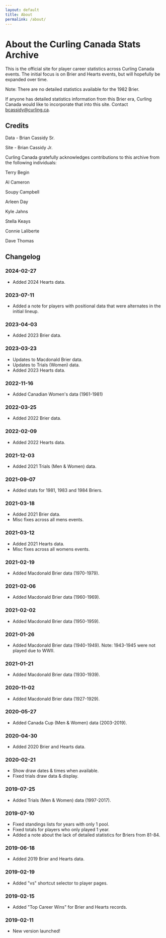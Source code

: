 ```yaml
---
layout: default
title: About
permalink: /about/
---
```


# About the Curling Canada Stats Archive

This is the official site for player career statistics across Curling Canada events. The initial focus is on Brier and Hearts events, but will hopefully be expanded over time.

Note: There are no detailed statistics available for the 1982 Brier.

If anyone has detailed statistics information from this Brier era, Curling Canada would like to incorporate that into this site. Contact <a href="mailto:bcassidy@curling.ca">bcassidy@curling.ca</a>.

## Credits

Data - Brian Cassidy Sr.

Site - Brian Cassidy Jr.

Curling Canada gratefully acknowledges contributions to this archive from the following individuals:

Terry Begin

Al Cameron

Soupy Campbell

Arleen Day

Kyle Jahns

Stella Keays

Connie Laliberte

Dave Thomas

## Changelog

### 2024-02-27

 * Added 2024 Hearts data.

### 2023-07-11

 * Added a note for players with positional data that were alternates in the initial lineup.

### 2023-04-03

 * Added 2023 Brier data.

### 2023-03-23

 * Updates to Macdonald Brier data.
 * Updates to Trials (Women) data.
 * Added 2023 Hearts data.

### 2022-11-16

 * Added Canadian Women's data (1961-1981)

### 2022-03-25

 * Added 2022 Brier data.

### 2022-02-09

 * Added 2022 Hearts data.

### 2021-12-03

 * Added 2021 Trials (Men & Women) data.

### 2021-09-07

 * Added stats for 1981, 1983 and 1984 Briers.

### 2021-03-18

 * Added 2021 Brier data.
 * Misc fixes across all mens events.

### 2021-03-12

 * Added 2021 Hearts data.
 * Misc fixes across all womens events.

### 2021-02-19

 * Added Macdonald Brier data (1970-1979).

### 2021-02-06

 * Added Macdonald Brier data (1960-1969).

### 2021-02-02

 * Added Macdonald Brier data (1950-1959).

### 2021-01-26

 * Added Macdonald Brier data (1940-1949). Note: 1943-1945 were not played due to WWII.

### 2021-01-21

 * Added Macdonald Brier data (1930-1939).

### 2020-11-02

 * Added Macdonald Brier data (1927-1929).

### 2020-05-27

 * Added Canada Cup (Men & Women) data (2003-2019).

### 2020-04-30

 * Added 2020 Brier and Hearts data.

### 2020-02-21

 * Show draw dates & times when available.
 * Fixed trials draw data & display.

### 2019-07-25

 * Added Trials (Men & Women) data (1997-2017).

### 2019-07-10

 * Fixed standings lists for years with only 1 pool.
 * Fixed totals for players who only played 1 year.
 * Added a note about the lack of detailed statistics for Briers from 81-84.

### 2019-06-18

 * Added 2019 Brier and Hearts data.

### 2019-02-19

 * Added "vs" shortcut selector to player pages.

### 2019-02-15

 * Added "Top Career Wins" for Brier and Hearts records.

### 2019-02-11

 * New version launched!

